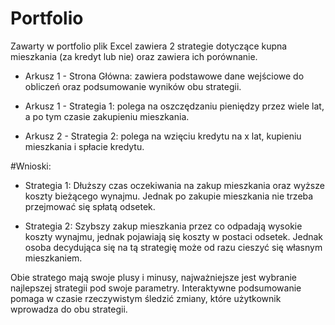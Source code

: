 # Portfolio
Zawarty w portfolio plik Excel zawiera 2 strategie dotyczące kupna mieszkania (za kredyt lub nie) oraz zawiera ich porównanie.

- Arkusz 1 - Strona Główna: zawiera podstawowe dane wejściowe do obliczeń oraz podsumowanie wyników obu strategii.

- Arkusz 1 - Strategia 1: polega na oszczędzaniu pieniędzy przez wiele lat, a po tym czasie zakupieniu mieszkania.

- Arkusz 2 - Strategia 2: polega na wzięciu kredytu na x lat, kupieniu mieszkania i spłacie kredytu.

#Wnioski:

- Strategia 1: Dłuższy czas oczekiwania na zakup mieszkania oraz wyższe koszty bieżącego wynajmu. Jednak po zakupie mieszkania nie trzeba przejmować się spłatą odsetek.

- Strategia 2: Szybszy zakup mieszkania przez co odpadają wysokie koszty wynajmu, jednak pojawiają się koszty w postaci odsetek. Jednak osoba decydująca się na tą strategię może od razu cieszyć się własnym mieszkaniem.

Obie stratego mają swoje plusy i minusy, najważniejsze jest wybranie najlepszej strategii pod swoje parametry. Interaktywne podsumowanie pomaga w czasie rzeczywistym śledzić zmiany, które użytkownik wprowadza do obu strategii.
